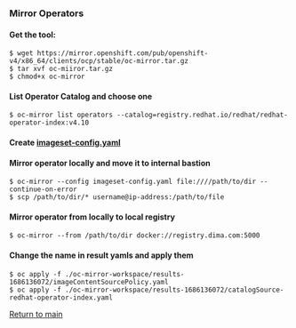 ### Mirror Operators
#### Get the tool:
```
$ wget https://mirror.openshift.com/pub/openshift-v4/x86_64/clients/ocp/stable/oc-mirror.tar.gz
$ tar xvf oc-miiror.tar.gz
$ chmod+x oc-mirror
```
#### List Operator Catalog and choose one
```
$ oc-mirror list operators --catalog=registry.redhat.io/redhat/redhat-operator-index:v4.10 
```
#### Create [imageset-config.yaml](./imageset-config.yaml)
#### Mirror operator locally and move it to internal bastion
```
$ oc-mirror --config imageset-config.yaml file:////path/to/dir --continue-on-error
$ scp /path/to/dir/* username@ip-address:/path/to/file
```

#### Mirror operator from locally to local registry
```
$ oc-mirror --from /path/to/dir docker://registry.dima.com:5000
```

#### Change the name in result yamls and apply them
```
$ oc apply -f ./oc-mirror-workspace/results-1686136072/imageContentSourcePolicy.yaml
$ oc apply -f ./oc-mirror-workspace/results-1686136072/catalogSource-redhat-operator-index.yaml
```

[Return to main](../README.md)